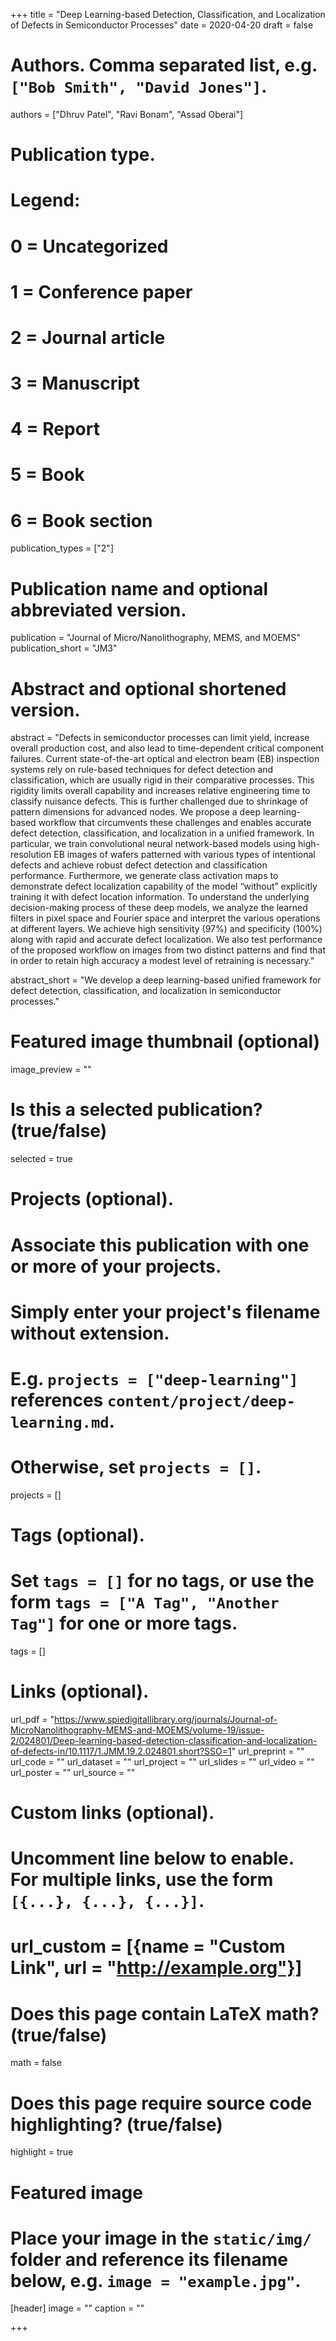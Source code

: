 +++
title = "Deep Learning-based Detection, Classification, and Localization of Defects in Semiconductor Processes"
date = 2020-04-20
draft = false

# Authors. Comma separated list, e.g. `["Bob Smith", "David Jones"]`.
authors = ["Dhruv Patel", "Ravi Bonam", "Assad Oberai"]

# Publication type.
# Legend:
# 0 = Uncategorized
# 1 = Conference paper
# 2 = Journal article
# 3 = Manuscript
# 4 = Report
# 5 = Book
# 6 = Book section
publication_types = ["2"]

# Publication name and optional abbreviated version.
publication = "Journal of Micro/Nanolithography, MEMS, and MOEMS"
publication_short = "JM3"

# Abstract and optional shortened version.
abstract = "Defects in semiconductor processes can limit yield, increase overall production cost, and also lead to time-dependent critical component failures. Current state-of-the-art optical and electron beam (EB) inspection systems rely on rule-based techniques for defect detection and classification, which are usually rigid in their comparative processes. This rigidity limits overall capability and increases relative engineering time to classify nuisance defects. This is further challenged due to shrinkage of pattern dimensions for advanced nodes. We propose a deep learning-based workflow that circumvents these challenges and enables accurate defect detection, classification, and localization in a unified framework. In particular, we train convolutional neural network-based models using high-resolution EB images of wafers patterned with various types of intentional defects and achieve robust defect detection and classification performance. Furthermore, we generate class activation maps to demonstrate defect localization capability of the model “without” explicitly training it with defect location information. To understand the underlying decision-making process of these deep models, we analyze the learned filters in pixel space and Fourier space and interpret the various operations at different layers. We achieve high sensitivity (97%) and specificity (100%) along with rapid and accurate defect localization. We also test performance of the proposed workflow on images from two distinct patterns and find that in order to retain high accuracy a modest level of retraining is necessary."

abstract_short = "We develop a deep learning-based unified framework for defect detection, classification, and localization in semiconductor processes."

# Featured image thumbnail (optional)
image_preview = ""

# Is this a selected publication? (true/false)
selected = true

# Projects (optional).
#   Associate this publication with one or more of your projects.
#   Simply enter your project's filename without extension.
#   E.g. `projects = ["deep-learning"]` references `content/project/deep-learning.md`.
#   Otherwise, set `projects = []`.
projects = []

# Tags (optional).
#   Set `tags = []` for no tags, or use the form `tags = ["A Tag", "Another Tag"]` for one or more tags.
tags = []

# Links (optional).
url_pdf = "https://www.spiedigitallibrary.org/journals/Journal-of-MicroNanolithography-MEMS-and-MOEMS/volume-19/issue-2/024801/Deep-learning-based-detection-classification-and-localization-of-defects-in/10.1117/1.JMM.19.2.024801.short?SSO=1"
url_preprint = ""
url_code = ""
url_dataset = ""
url_project = ""
url_slides = ""
url_video = ""
url_poster = ""
url_source = ""

# Custom links (optional).
#   Uncomment line below to enable. For multiple links, use the form `[{...}, {...}, {...}]`.
# url_custom = [{name = "Custom Link", url = "http://example.org"}]

# Does this page contain LaTeX math? (true/false)
math = false

# Does this page require source code highlighting? (true/false)
highlight = true

# Featured image
# Place your image in the `static/img/` folder and reference its filename below, e.g. `image = "example.jpg"`.
[header]
image = ""
caption = ""

+++
